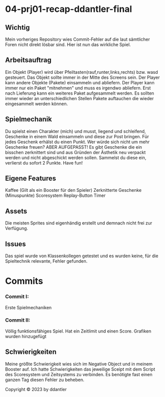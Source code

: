 # 04-prj01-recap-ddantler-final

## Wichtig

Mein vorheriges Repository wies Commit-Fehler auf die laut sämtlicher Foren nicht direkt lösbar sind. Hier ist nun das wirkliche Spiel.

## Arbeitsauftrag

Ein Objekt (Player) wird über Pfeiltasten(rauf,runter,links,rechts) bzw. wasd gesteuert. Das Objekt sollte immer in der Mitte des Screens sein. 
Der Player kann andere Objekte (Pakete) einsammeln und abliefern. Der Player kann immer nur ein Paket "mitnehmen" und muss es irgendwo abliefern.
Erst nach Lieferung kann ein weiteres Paket aufgesammelt werden. 
Es sollten immer wieder an unterschiedlichen Stellen Pakete auftauchen die wieder eingesammelt werden können.  


## Spielmechanik

Du spielst einen Charakter (mich) und musst, liegend und schleifend, Geschenke in einem Wald einsammeln und diese zur Post bringen. Für jedes Geschenk erhälst du einen Punkt. Wer würde sich nicht um mehr Geschenke freuen? ABER AUFGEPASST! Es gibt Geschenke die ein bisschen zerknittert sind und aus Gründen der Ästhetik neu verpackt werden und nicht abgeschickt werden sollen. Sammelst du diese ein, verlierst du sofort 2 Punkte.
Have fun!

## Eigene Features

Kaffee (Gilt als ein Booster für den Spieler)
Zerknitterte Geschenke (Minuspunkte)
Scoresystem
Replay-Button
Timer

## Assets
Die meisten Sprites sind eigenhändig erstellt und demnach nicht frei zur Verfügung.

## Issues
Das spiel wurde von Klassenkollegen getestet und es wurden keine, für die Spieltechnik relevante, Fehler gefunden.



# Commits

### Commit I:

Erste Spielmechaniken

### Commit II:

Völlig funktionsfähiges Spiel.
Hat ein Zeitlimit und einen Score.
Grafiken wurden hinzugefügt


## Schwierigkeiten

Meine größte Schwierigkeit wies sich im Negative Object und in meinem Booster auf. Ich hatte Schwierigkeiten das jeweilige Sceipt mit dem Script des Scoresystem und Zeitsystems zu verbinden. Es benötigte fast einen ganzen Tag diesen Fehler zu beheben.

Copyright © 2023 by ddantler
